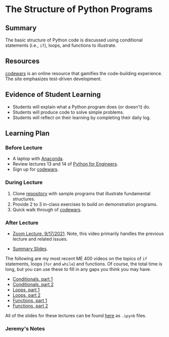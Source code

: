 # The Structure of Python Programs                                                      

## Summary

The basic structure of Python code is discussed using conditional
statements (i.e., `if`), loops, and functions to illustrate.

<!--
## Learning Outcomes




## Essential Questions

-->

## Resources


[codewars](https://www.codewars.com) is an online resource that gamifies
the code-building experience.  The site emphasizes test-driven development.


##  Evidence of Student Learning

<!--
      How will you assess students’ prior knowledge?
      What criteria will be used to assess student performance?
      What evidence will be collected to demonstrate achievement?
      How will students reflect and self-assess their learning?
-->

  - Students will explain what a Python program does (or doesn't) do.
  - Students will produce code to solve simple problems.
  - Students will reflect on their learning by completing their daily log.


<!--
********* STAGE 3 - LEARNING PLAN ****************************************
-->


## Learning Plan

### Before Lecture

  - A laptop with [Anaconda](https://www.anaconda.com/products/individual).
  - Review lectures 13 and 14 of [Python for Engineers](https://robertsj.github.io/me400_notes/index.html).
  - Sign up for [codewars](https://www.codewars.com).

### During Lecture

  1. Clone [repository](https://github.com/me701/python_example_programs)
     with sample programs that illustrate fundamental structures.
  2. Provide 2 to 3 in-class exercises to build on demonstration programs.
  3. Quick walk through of [codewars](https://www.codewars.com).

### After Lecture

 - [Zoom Lecture, 9/17/2021](https://ksu.zoom.us/rec/share/C4kSH_vojhuRjS6KtEZFvRB5Gd6qFz3_pcZNNAkT2aA_I4jXqLThiuKzt7fYE5CR.zCF3NTx21gM61eQF
).  Note, this video primarily handles the previous lecture and related issues.

 - [Summary Slides](https://github.com/robertsj/me701/blob/f2020/lectures/TheStructureOfPython.ipynb).

The following are my most recent ME 400 videos on the topics of `if` statements,
loops (`for` and `while`) and functions.  Of course, the total time is long, but
you can use these to fill in any gaps you think you may have.  

 - [Conditionals, part 1](https://mediasite.k-state.edu/mediasite/Play/c631d963d9204391ad88f8cc05c2c4381d)
 - [Conditionals, part 2](https://mediasite.k-state.edu/mediasite/Play/c533ac7c098541f9964911b4de98349d1d)
 - [Loops, part 1](https://mediasite.k-state.edu/mediasite/Play/5141e3fb81aa49fd846609b1a64e12101d)
 - [Loops, part 2](https://mediasite.k-state.edu/mediasite/Play/cef10f8875ce4dc887dbb715372259591d)
 - [Functions, part 1](https://mediasite.k-state.edu/mediasite/Play/7adf5aefa68b426db78c54cce0c22f3a1d)
 - [Functions, part 2](https://mediasite.k-state.edu/mediasite/Play/f5eefe0ada7648dab05d35f8c3d5642f1d)

All of the slides for these lectures can be found
[here](https://github.com/robertsj/me400_notes/tree/master/source/lectures)
as `.ipynb` files.

### Jeremy's Notes

